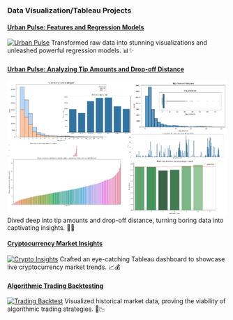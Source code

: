 ### Data Visualization/Tableau Projects

#### [Urban Pulse: Features and Regression Models](/project2_4and5)
[![Urban Pulse](images/project2/cumul.png?raw=true)](https://public.tableau.com/views/YourTableauVizURL)
Transformed raw data into stunning visualizations and unleashed powerful regression models. 📊✨

#### [Urban Pulse: Analyzing Tip Amounts and Drop-off Distance](/course1)
[![Tip Analysis](images/project1/cumul.png?raw=true)](https://public.tableau.com/views/YourTableauVizURL)
Dived deep into tip amounts and drop-off distance, turning boring data into captivating insights. 💸🚖

#### [Cryptocurrency Market Insights](/crypto_insights)
[![Crypto Insights](images/cryptomarket.png?raw=true)](https://public.tableau.com/views/YourTableauVizURL)
Crafted an eye-catching Tableau dashboard to showcase live cryptocurrency market trends. 📈💰

#### [Algorithmic Trading Backtesting](/trading_backtest)
[![Trading Backtest](images/tradingbacktest.png?raw=true)](https://public.tableau.com/views/YourTableauVizURL)
Visualized historical market data, proving the viability of algorithmic trading strategies. 💼📉
